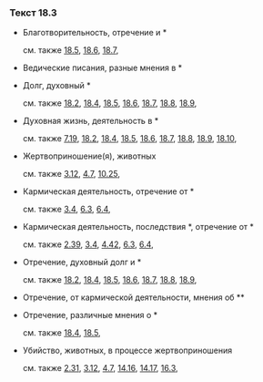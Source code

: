 ### Текст 18.3
	
- Благотворительность, отречение и *

	см. также  [18.5](../18/1805.md),  [18.6](../18/1806.md),  [18.7](../18/1807.md), 
	
- Ведические писания, разные мнения в *

	
- Долг, духовный *

	см. также  [18.2](../18/1802.md),  [18.4](../18/1804.md),  [18.5](../18/1805.md),  [18.6](../18/1806.md),  [18.7](../18/1807.md),  [18.8](../18/1808.md),  [18.9](../18/1809.md), 
	
- Духовная жизнь, деятельность в *

	см. также  [7.19](../07/0719.md),  [18.2](../18/1802.md),  [18.4](../18/1804.md),  [18.5](../18/1805.md),  [18.6](../18/1806.md),  [18.7](../18/1807.md),  [18.8](../18/1808.md),  [18.9](../18/1809.md),  [18.10](../18/1810.md), 
	
- Жертвоприношение(я), животных

	см. также  [3.12](../03/0312.md),  [4.7](../04/0407.md),  [10.25](../10/1025.md), 
	
- Кармическая деятельность, отречение от *

	см. также  [3.4](../03/0304.md),  [6.3](../06/0603.md),  [6.4](../06/0604.md), 
	
- Кармическая деятельность, последствия *, отречение от *

	см. также  [2.39](../02/0239.md),  [3.4](../03/0304.md),  [4.42](../04/0442.md),  [6.3](../06/0603.md),  [6.4](../06/0604.md), 
	
- Отречение, духовный долг и *

	см. также  [18.2](../18/1802.md),  [18.4](../18/1804.md),  [18.5](../18/1805.md),  [18.6](../18/1806.md),  [18.7](../18/1807.md),  [18.8](../18/1808.md),  [18.9](../18/1809.md), 
	
- Отречение, от кармической деятельности, мнения об **

	
- Отречение, различные мнения о *

	см. также  [18.4](../18/1804.md),  [18.5](../18/1805.md), 
	
- Убийство, животных, в процессе жертвоприношения

	см. также  [2.31](../02/0231.md),  [3.12](../03/0312.md),  [4.7](../04/0407.md),  [14.16](../14/1416.md),  [14.17](../14/1417.md),  [16.3](../16/1603.md), 

